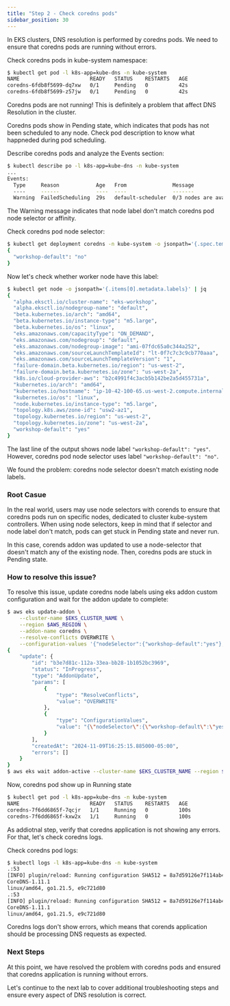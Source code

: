 ```yaml
---
title: "Step 2 - Check coredns pods"
sidebar_position: 30
---
```


In EKS clusters, DNS resolution is performed by coredns pods. We need to ensure that coredns pods are running without errors.

Check coredns pods in kube-system namespace:

```bash timeout=30
$ kubectl get pod -l k8s-app=kube-dns -n kube-system
NAME                       READY   STATUS    RESTARTS   AGE
coredns-6fdb8f5699-dq7xw   0/1     Pending   0          42s
coredns-6fdb8f5699-z57jw   0/1     Pending   0          42s
```

Coredns pods are not running!
This is definitely a problem that affect DNS Resolution in the cluster.

Coredns pods show in Pending state, which indicates that pods has not been scheduled to any node.
Check pod description to know what happneded during pod scheduling.

Describe coredns pods and analyze the Events section:

```bash timeout=30
$ kubectl describe po -l k8s-app=kube-dns -n kube-system
...
Events:
  Type     Reason            Age   From               Message
  ----     ------            ----  ----               -------
  Warning  FailedScheduling  29s   default-scheduler  0/3 nodes are available: 3 node(s) didn't match Pod's node affinity/selector. preemption: 0/3 nodes are available: 3 Preemption is not helpful for scheduling.
```

The Warning message indicates that node label don't match coredns pod node selector or affinity.

Check coredns pod node selector:

```bash timeout=30
$ kubectl get deployment coredns -n kube-system -o jsonpath='{.spec.template.spec.nodeSelector}' | jq
{
  "workshop-default": "no"
}
```

Now let's check whether worker node have this label:

```bash timeout=30
$ kubectl get node -o jsonpath='{.items[0].metadata.labels}' | jq
{
  "alpha.eksctl.io/cluster-name": "eks-workshop",
  "alpha.eksctl.io/nodegroup-name": "default",
  "beta.kubernetes.io/arch": "amd64",
  "beta.kubernetes.io/instance-type": "m5.large",
  "beta.kubernetes.io/os": "linux",
  "eks.amazonaws.com/capacityType": "ON_DEMAND",
  "eks.amazonaws.com/nodegroup": "default",
  "eks.amazonaws.com/nodegroup-image": "ami-07fdc65a0c344a252",
  "eks.amazonaws.com/sourceLaunchTemplateId": "lt-0f7c7c3c9cb770aaa",
  "eks.amazonaws.com/sourceLaunchTemplateVersion": "1",
  "failure-domain.beta.kubernetes.io/region": "us-west-2",
  "failure-domain.beta.kubernetes.io/zone": "us-west-2a",
  "k8s.io/cloud-provider-aws": "b2c4991f4c3acb5b142be2a5d455731a",
  "kubernetes.io/arch": "amd64",
  "kubernetes.io/hostname": "ip-10-42-100-65.us-west-2.compute.internal",
  "kubernetes.io/os": "linux",
  "node.kubernetes.io/instance-type": "m5.large",
  "topology.k8s.aws/zone-id": "usw2-az1",
  "topology.kubernetes.io/region": "us-west-2",
  "topology.kubernetes.io/zone": "us-west-2a",
  "workshop-default": "yes"
}
```

The last line of the output shows node label `"workshop-default": "yes"`. However, coredns pod node selector uses label `"workshop-default": "no"`.

We found the problem: coredns node selector doesn't match existing node labels.

### Root Casue

In the real world, users may use node selectors with corends to ensure that coredns pods run on specific nodes, dedicated to cluster kube-system controllers.
When using node selectors, keep in mind that if selector and node label don't match, pods can get stuck in Pending state and never run.

In this case, corends addon was updated to use a node-selector that doesn't match any of the existing node. Then, coredns pods are stuck in Pending state.

### How to resolve this issue?

To resolve this issue, update coredns node labels using eks addon custom configuration and wait for the addon update to complete:

```bash timeout=180
$ aws eks update-addon \
    --cluster-name $EKS_CLUSTER_NAME \
    --region $AWS_REGION \
    --addon-name coredns \
    --resolve-conflicts OVERWRITE \
    --configuration-values '{"nodeSelector":{"workshop-default":"yes"},"replicaCount":2}'
{
    "update": {
        "id": "b3e7d81c-112a-33ea-bb28-1b1052bc3969",
        "status": "InProgress",
        "type": "AddonUpdate",
        "params": [
            {
                "type": "ResolveConflicts",
                "value": "OVERWRITE"
            },
            {
                "type": "ConfigurationValues",
                "value": "{\"nodeSelector\":{\"workshop-default\":\"yes\"},\"replicaCount\":2}"
            }
        ],
        "createdAt": "2024-11-09T16:25:15.885000-05:00",
        "errors": []
    }
}
$ aws eks wait addon-active --cluster-name $EKS_CLUSTER_NAME --region $AWS_REGION  --addon-name coredns
```

Now, coredns pod show up in Running state

```bash timeout=30
$ kubectl get pod -l k8s-app=kube-dns -n kube-system
NAME                       READY   STATUS    RESTARTS   AGE
coredns-7f6dd6865f-7qcjr   1/1     Running   0          100s
coredns-7f6dd6865f-kxw2x   1/1     Running   0          100s
```

As addiotnal step, verify that coredns application is not showing any errors. For that, let's check coredns logs.

Check coredns pod logs:

```bash timeout=30
$ kubectl logs -l k8s-app=kube-dns -n kube-system
.:53
[INFO] plugin/reload: Running configuration SHA512 = 8a7d59126e7f114ab49c6d2613be93d8ef7d408af8ee61a710210843dc409f03133727e38f64469d9bb180f396c84ebf48a42bde3b3769730865ca9df5eb281c
CoreDNS-1.11.1
linux/amd64, go1.21.5, e9c721d80
.:53
[INFO] plugin/reload: Running configuration SHA512 = 8a7d59126e7f114ab49c6d2613be93d8ef7d408af8ee61a710210843dc409f03133727e38f64469d9bb180f396c84ebf48a42bde3b3769730865ca9df5eb281c
CoreDNS-1.11.1
linux/amd64, go1.21.5, e9c721d80
```

Coredns logs don't show errors, which means that corends application should be processing DNS requests as expected.

### Next Steps

At this point, we have resolved the problem with coredns pods and ensured that coredns application is running without errors.

Let's continue to the next lab to cover additional troubleshooting steps and ensure every aspect of DNS resolution is correct.
